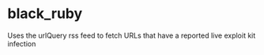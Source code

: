 black_ruby
==========

Uses the urlQuery rss feed to fetch URLs that have a reported live exploit kit infection